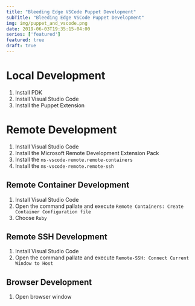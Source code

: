 ```yaml
---
title: "Bleeding Edge VSCode Puppet Development"
subTitle: "Bleeding Edge VSCode Puppet Development"
img: img/puppet_and_vscode.png
date: 2019-06-03T19:35:15-04:00
series: ['featured']
featured: true
draft: true
---
```


# Local Development

1. Install PDK
1. Install Visual Studio Code
1. Install the Puppet Extension

# Remote Development

1. Install Visual Studio Code
1. Install the Microsoft Remote Development Extension Pack
1. Install the `ms-vscode-remote.remote-containers`
1. Install the `ms-vscode-remote.remote-ssh`

## Remote Container Development

1. Install Visual Studio Code
1. Open the command pallate and execute `Remote Containers: Create Container Configuration file`
1. Choose `Ruby`

## Remote SSH Development

1. Install Visual Studio Code
1. Open the command pallate and execute `Remote-SSH: Connect Current Window to Host`

## Browser Development

1. Open browser window
